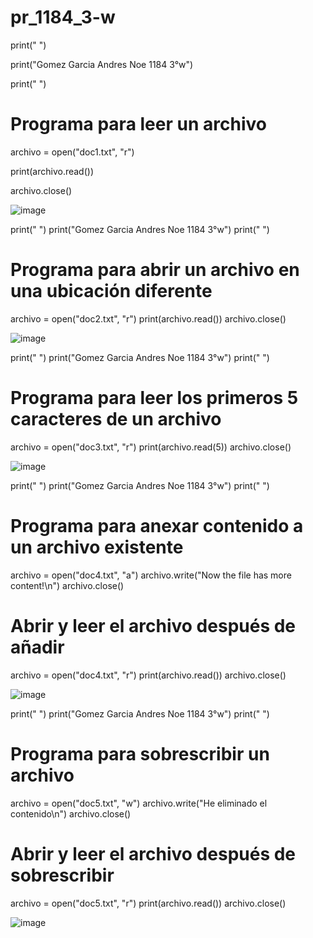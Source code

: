 # pr_1184_3-w

print(" ")

print("Gomez Garcia Andres Noe 1184 3°w")

print(" ")
# Programa para leer un archivo

archivo = open("doc1.txt", "r")

print(archivo.read())

archivo.close()

![image](https://github.com/user-attachments/assets/e00bc5ad-617c-4178-b8e3-ad2f9594b971)

print(" ")
print("Gomez Garcia Andres Noe 1184 3°w")
print(" ")
# Programa para abrir un archivo en una ubicación diferente
archivo = open("doc2.txt", "r")
print(archivo.read())
archivo.close()

![image](https://github.com/user-attachments/assets/fbb1f2ec-d9c1-490f-b634-5b7c20d795d2)

print(" ")
print("Gomez Garcia Andres Noe 1184 3°w")
print(" ")
# Programa para leer los primeros 5 caracteres de un archivo
archivo = open("doc3.txt", "r")
print(archivo.read(5))
archivo.close()

![image](https://github.com/user-attachments/assets/ba040b23-e728-48c1-9244-20b34b029a96)

print(" ")
print("Gomez Garcia Andres Noe 1184 3°w")
print(" ")
# Programa para anexar contenido a un archivo existente
archivo = open("doc4.txt", "a")
archivo.write("Now the file has more content!\n")
archivo.close()

# Abrir y leer el archivo después de añadir
archivo = open("doc4.txt", "r")
print(archivo.read())
archivo.close()

![image](https://github.com/user-attachments/assets/ebd9bbbc-b37b-4307-9bea-10255a3c4eef)

print(" ")
print("Gomez Garcia Andres Noe 1184 3°w")
print(" ")
# Programa para sobrescribir un archivo
archivo = open("doc5.txt", "w")
archivo.write("He eliminado el contenido\n")
archivo.close()

# Abrir y leer el archivo después de sobrescribir
archivo = open("doc5.txt", "r")
print(archivo.read())
archivo.close()

![image](https://github.com/user-attachments/assets/f0a73c28-650a-4ebe-99dd-8f140c3a32f3)







